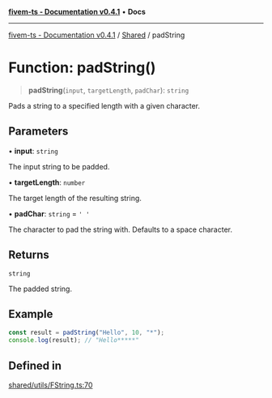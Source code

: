 [**fivem-ts - Documentation v0.4.1**](../../../README.md) • **Docs**

***

[fivem-ts - Documentation v0.4.1](../../../README.md) / [Shared](../README.md) / padString

# Function: padString()

> **padString**(`input`, `targetLength`, `padChar`): `string`

Pads a string to a specified length with a given character.

## Parameters

• **input**: `string`

The input string to be padded.

• **targetLength**: `number`

The target length of the resulting string.

• **padChar**: `string` = `' '`

The character to pad the string with. Defaults to a space character.

## Returns

`string`

The padded string.

## Example

```ts
const result = padString("Hello", 10, "*");
console.log(result); // "Hello*****"
```

## Defined in

[shared/utils/FString.ts:70](https://github.com/Purpose-Dev/fivem-ts/blob/af9f57481b70813a163451854c2103aaaed13195/src/shared/utils/FString.ts#L70)
